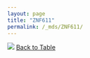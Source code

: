 ```yaml
---
layout: page
title: "ZNF611"
permalink: /_mds/ZNF611/
---
```


![](../../alns_9.28.22/aln_5HSAA123523_0.997.png?raw=true
)
[Back to Table](../../display)
